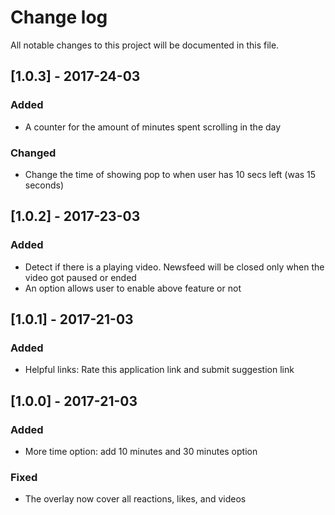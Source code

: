 # Change log
All notable changes to this project will be documented in this file.

## [1.0.3] - 2017-24-03
### Added
- A counter for the amount of minutes spent scrolling in the day

### Changed
- Change the time of showing pop to when user has 10 secs left (was 15 seconds)

## [1.0.2] - 2017-23-03
### Added
- Detect if there is a playing video. Newsfeed will be closed only when the video got paused or ended
- An option allows user to enable above feature or not

## [1.0.1] - 2017-21-03
### Added
- Helpful links: Rate this application link and submit suggestion link

## [1.0.0] - 2017-21-03
### Added
- More time option: add 10 minutes and 30 minutes option

### Fixed
- The overlay now cover all reactions, likes, and videos
